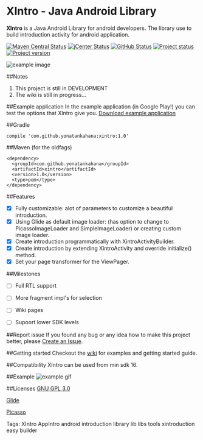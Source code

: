 # XIntro - Java Android Library
**XIntro** is a Java Android Library for android developers. The library use to build introduction activity for android application.

[![Maven Central Status](https://img.shields.io/badge/Maven%20Central-UP-brightgreen.svg)]([maven])
[![jCenter Status](https://img.shields.io/badge/jCenter-UP-brightgreen.svg)]([jCenter])
[![GitHub Status](https://img.shields.io/badge/GitHub-UP-brightgreen.svg)]([GitHub])
[![Project status](https://img.shields.io/badge/Project%20Status-Development-yellow.svg)]()
[![Project version](https://img.shields.io/badge/Version-1.0-blue.svg)]()

[maven]: #Maven (for the oldfags)
[jCenter]: #Gradle
[GitHub]: https://github.com/yonatankahana/xintro


![example image](http://up416.siz.co.il/up2/mkvkyjnyznjq.png "Example image")

##Notes
1. This project is still in DEVELOPMENT
2. The wiki is still in progress...

##Example application 
In the example application (in Google Play!) you can test the options that XIntro give you.
[Download example application](https://play.google.com/store/apps/details?id=com.github.yonatankahana.introexample)

##Gradle
```
compile 'com.github.yonatankahana:xintro:1.0'
```

##Maven (for the oldfags)
```
<dependency>
  <groupId>com.github.yonatankahana</groupId>
  <artifactId>xintro</artifactId>
  <version>1.0</version>
  <type>pom</type>
</dependency>
```
##Features
- [x] Fully customizable: alot of parameters to customize a beautiful introduction.
- [x] Using Glide as default image loader: (has option to change to PicassoImageLoader and SimpleImageLoader) or creating custom image loader.
- [x] Create introduction programmatically with XintroActivityBuilder.
- [x] Create introduction by extending XintroActivity and override initialize() method.
- [x] Set your page transformer for the ViewPager.

##Milestones
- [ ] Full RTL support
- [ ] More fragment impl's for selection
- [ ] Wiki pages
- [ ] Supoort lower SDK levels


##Report issue
If you found any bug or any idea how to make this project better, please [Create an Issue](https://github.com/yonatankahana/xintro/issues/new).

##Getting started
Checkout the [wiki](https://github.com/yonatankahana/xintro/wiki/) for examples and getting started guide.

##Compatibility
XIntro can be used from min sdk 16.

##Example
![example gif](https://media.giphy.com/media/l2QZPBh8ls6mH8JO0/giphy.gif "Example gif")



##Licenses
[GNU GPL 3.0](http://www.gnu.org/licenses/gpl-3.0.en.html)

[Glide](https://github.com/bumptech/glide/blob/master/LICENSE)

[Picasso](https://github.com/square/picasso/blob/master/LICENSE.txt)







Tags: XIntro AppIntro android introduction library lib libs tools xintroduction easy builder


